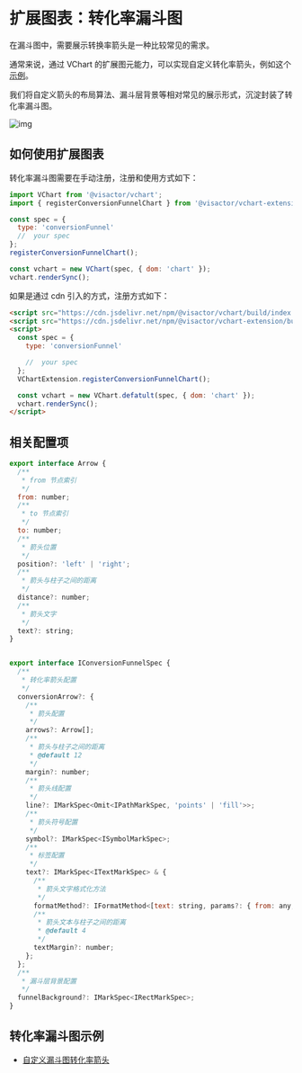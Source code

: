 # 扩展图表：转化率漏斗图

在漏斗图中，需要展示转换率箭头是一种比较常见的需求。

通常来说，通过 VChart 的扩展图元能力，可以实现自定义转化率箭头，例如这个[示例](/vchart/demo/funnel-chart/funnel-custom-annotation)。

我们将自定义箭头的布局算法、漏斗层背景等相对常见的展示形式，沉淀封装了转化率漏斗图。

![img](/vchart/guide/extension/conversion-funnel.png)

## 如何使用扩展图表

转化率漏斗图需要在手动注册，注册和使用方式如下：

```js
import VChart from '@visactor/vchart';
import { registerConversionFunnelChart } from '@visactor/vchart-extension';

const spec = {
  type: 'conversionFunnel'
  //  your spec
};
registerConversionFunnelChart();

const vchart = new VChart(spec, { dom: 'chart' });
vchart.renderSync();
```

如果是通过 cdn 引入的方式，注册方式如下：

```html
<script src="https://cdn.jsdelivr.net/npm/@visactor/vchart/build/index.min.js"></script>
<script src="https://cdn.jsdelivr.net/npm/@visactor/vchart-extension/build/index.min.js"></script>
<script>
  const spec = {
    type: 'conversionFunnel'

    //  your spec
  };
  VChartExtension.registerConversionFunnelChart();

  const vchart = new VChart.defatult(spec, { dom: 'chart' });
  vchart.renderSync();
</script>
```

## 相关配置项

```js
export interface Arrow {
  /**
   * from 节点索引
   */
  from: number;
  /**
   * to 节点索引
   */
  to: number;
  /**
   * 箭头位置
   */
  position?: 'left' | 'right';
  /**
   * 箭头与柱子之间的距离
   */
  distance?: number;
  /**
   * 箭头文字
   */
  text?: string;
}


export interface IConversionFunnelSpec {
  /**
   * 转化率箭头配置
   */
  conversionArrow?: {
    /**
     * 箭头配置
     */
    arrows?: Arrow[];
    /**
     * 箭头与柱子之间的距离
     * @default 12
     */
    margin?: number;
    /**
     * 箭头线配置
     */
    line?: IMarkSpec<Omit<IPathMarkSpec, 'points' | 'fill'>>;
    /**
     * 箭头符号配置
     */
    symbol?: IMarkSpec<ISymbolMarkSpec>;
    /**
     * 标签配置
     */
    text?: IMarkSpec<ITextMarkSpec> & {
      /**
       * 箭头文字格式化方法
       */
      formatMethod?: IFormatMethod<[text: string, params?: { from: any; to: any; arrow: Arrow }]>;
      /**
       * 箭头文本与柱子之间的距离
       * @default 4
       */
      textMargin?: number;
    };
  };
  /**
   * 漏斗层背景配置
   */
  funnelBackground?: IMarkSpec<IRectMarkSpec>;
}
```

## 转化率漏斗图示例

- [自定义漏斗图转化率箭头](/vchart/demo/funnel-chart/conversion-funnel)
